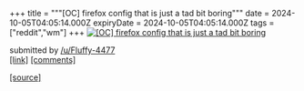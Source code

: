 +++
title = """[OC] firefox config that is just a tad bit boring"""
date = 2024-10-05T04:05:14.000Z
expiryDate = 2024-10-05T04:05:14.000Z
tags = ["reddit","wm"]
+++
[![[OC] firefox config that is just a tad bit boring](https://external-preview.redd.it/cjJwc2NvOHQzdnNkMfn1vrN1pyRbD_0oz1Xt9fwoY-bzfmpPa0gu42sIK5Ph.png?width=640&crop=smart&auto=webp&s=6ee680953c1228f626f048f7e7fbb08d4689e6da "[OC] firefox config that is just a tad bit boring")](https://www.reddit.com/r/unixporn/comments/1fwi05h/oc_firefox_config_that_is_just_a_tad_bit_boring/)

submitted by [/u/Fluffy-4477](https://www.reddit.com/user/Fluffy-4477)  
[\[link\]](https://v.redd.it/tro84h8t3vsd1) [\[comments\]](https://www.reddit.com/r/unixporn/comments/1fwi05h/oc_firefox_config_that_is_just_a_tad_bit_boring/)

[[source]](https://www.reddit.com/r/unixporn/comments/1fwi05h/oc_firefox_config_that_is_just_a_tad_bit_boring/)

